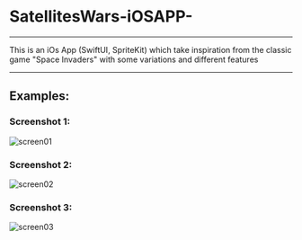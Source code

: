 # SatellitesWars-iOSAPP-

***
This is an iOs App (SwiftUI, SpriteKit) which take inspiration from the classic game "Space Invaders" with some variations and different features

***

## Examples:



### Screenshot 1:
![screen01](https://user-images.githubusercontent.com/94653280/177180082-c44e375b-3a86-475e-a05a-c25a65f3aad0.png)
### Screenshot 2:
![screen02](https://user-images.githubusercontent.com/94653280/177180195-0329bd6d-8bdc-4561-acf9-05e922e0f33c.png)
### Screenshot 3:
![screen03](https://user-images.githubusercontent.com/94653280/177180209-001d2c3a-2199-48ec-8af7-b65b0a46321d.png)
